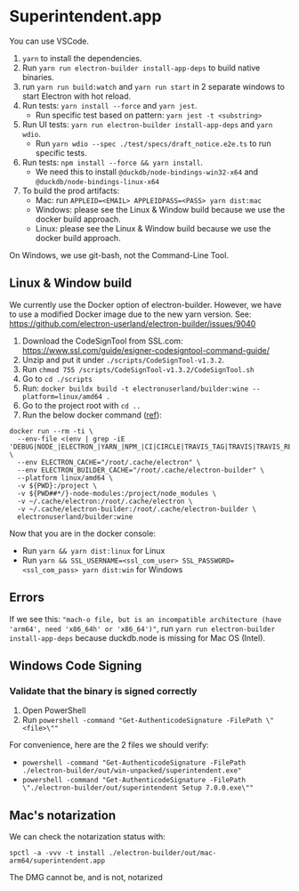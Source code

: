 Superintendent.app
====================

You can use VSCode.

1. `yarn` to install the dependencies. 
2. Run `yarn run electron-builder install-app-deps` to build native binaries.
3. run `yarn run build:watch` and `yarn run start` in 2 separate windows to start Electron with hot reload.
4. Run tests: `yarn install --force` and `yarn jest`.
   - Run specific test based on pattern: `yarn jest -t <substring>`
5. Run UI tests: `yarn run electron-builder install-app-deps` and `yarn wdio`. 
   - Run `yarn wdio --spec ./test/specs/draft_notice.e2e.ts` to run specific tests.
5. Run tests: `npm install --force && yarn install`.
   - We need this to install `@duckdb/node-bindings-win32-x64` and `@duckdb/node-bindings-linux-x64`
6. To build the prod artifacts:
   - Mac: run `APPLEID=<EMAIL> APPLEIDPASS=<PASS> yarn dist:mac`
   - Windows: please see the Linux & Window build because we use the docker build approach.
   - Linux: please see the Linux & Window build because we use the docker build approach.

On Windows, we use git-bash, not the Command-Line Tool.

Linux & Window build
------------

We currently use the Docker option of electron-builder. However, we have to use a modified Docker image due to the new yarn version. 
See: https://github.com/electron-userland/electron-builder/issues/9040

1. Download the CodeSignTool from SSL.com: https://www.ssl.com/guide/esigner-codesigntool-command-guide/
2. Unzip and put it under `./scripts/CodeSignTool-v1.3.2`.
3. Run `chmod 755 /scripts/CodeSignTool-v1.3.2/CodeSignTool.sh`
4. Go to `cd ./scripts`
5. Run: `docker buildx build -t electronuserland/builder:wine --platform=linux/amd64 .`
6. Go to the project root with `cd ..`
7. Run the below docker command ([ref](https://www.electron.build/multi-platform-build.html#docker)):

```
docker run --rm -ti \
  --env-file <(env | grep -iE 'DEBUG|NODE_|ELECTRON_|YARN_|NPM_|CI|CIRCLE|TRAVIS_TAG|TRAVIS|TRAVIS_REPO_|TRAVIS_BUILD_|TRAVIS_BRANCH|TRAVIS_PULL_REQUEST_|APPVEYOR_|CSC_|GH_|GITHUB_|BT_|AWS_|STRIP|BUILD_') \
  --env ELECTRON_CACHE="/root/.cache/electron" \
  --env ELECTRON_BUILDER_CACHE="/root/.cache/electron-builder" \
  --platform linux/amd64 \
  -v ${PWD}:/project \
  -v ${PWD##*/}-node-modules:/project/node_modules \
  -v ~/.cache/electron:/root/.cache/electron \
  -v ~/.cache/electron-builder:/root/.cache/electron-builder \
  electronuserland/builder:wine
```

Now that you are in the docker console:

- Run `yarn && yarn dist:linux` for Linux
- Run `yarn && SSL_USERNAME=<ssl_com_user> SSL_PASSWORD=<ssl_com_pass> yarn dist:win` for Windows

Errors
-------

If we see this: `"mach-o file, but is an incompatible architecture (have 'arm64', need 'x86_64h' or 'x86_64')"`,
run `yarn run electron-builder install-app-deps` because duckdb.node is missing for Mac OS (Intel).

Windows Code Signing
----------------------

### Validate that the binary is signed correctly

1. Open PowerShell
2. Run `powershell -command "Get-AuthenticodeSignature -FilePath \"<file>\""`

For convenience, here are the 2 files we should verify:

* `powershell -command "Get-AuthenticodeSignature -FilePath ./electron-builder/out/win-unpacked/superintendent.exe"`
* `powershell -command "Get-AuthenticodeSignature -FilePath \"./electron-builder/out/superintendent Setup 7.0.0.exe\""`

Mac's notarization
--------------------

We can check the notarization status with: 

```
spctl -a -vvv -t install ./electron-builder/out/mac-arm64/superintendent.app
```

The DMG cannot be, and is not, notarized 

